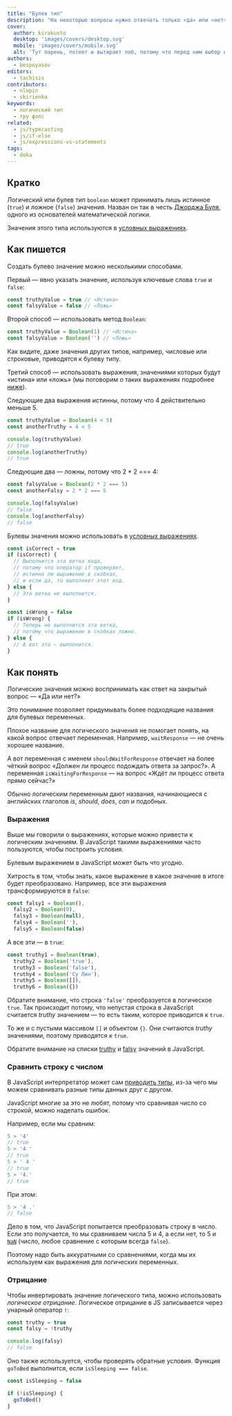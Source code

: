 ```yaml
---
title: "Булев тип"
description: "На некоторые вопросы нужно отвечать только «да» или «нет». Булев тип как раз про это."
cover:
  author: kirakusto
  desktop: 'images/covers/desktop.svg'
  mobile: 'images/covers/mobile.svg'
  alt: 'Тут парень, потеет и вытирает лоб, потому что перед ним выбор из двух кнопок: true и false — и он не знает, что нажать'
authors:
  - bespoyasov
editors:
  - tachisis
contributors:
  - nlopin
  - skirienko
keywords:
  - логический тип
  - тру фолс
related:
  - js/typecasting
  - js/if-else
  - js/expressions-vs-statements
tags:
  - doka
---
```


## Кратко

Логический или булев тип `boolean` может принимать лишь истинное (`true`) и ложное (`false`) значения. Назван он так в честь [Джорджа Буля](https://ru.wikipedia.org/wiki/Буль,_Джордж), одного из основателей математической логики.

Значения этого типа используются в [условных выражениях](/js/if-else/).

## Как пишется

Создать булево значение можно несколькими способами.

Первый — явно указать значение, используя ключевые слова `true` и `false`:

```js
const truthyValue = true // «Истина»
const falsyValue = false // «Ложь»
```

Второй способ — использовать метод `Boolean`:

```js
const truthyValue = Boolean(1) // «Истина»
const falsyValue = Boolean('') // «Ложь»
```

Как видите, даже значения других типов, например, числовые или строковые, приводятся к булеву типу.

Третий способ — использовать выражения, значениями которых будут «истина» или «ложь» (мы поговорим о таких выражениях подробнее [ниже](#vyrazheniya)).

Следующие два выражения истинны, потому что 4 действительно меньше 5.

```js
const truthyValue = Boolean(4 < 5)
const anotherTruthy = 4 < 5

console.log(truthyValue)
// true
console.log(anotherTruthy)
// true
```

Следующие два — ложны, потому что 2 * 2 === 4:

```js
const falsyValue = Boolean(2 * 2 === 5)
const anotherFalsy = 2 * 2 === 5

console.log(falsyValue)
// false
console.log(anotherFalsy)
// false
```

Булевы значения можно использовать в [условных выражениях](/js/if-else/).

```js
const isCorrect = true
if (isCorrect) {
  // Выполнится эта ветка кода,
  // потому что оператор if проверяет,
  // истинно ли выражение в скобках,
  // и если да, то выполняет этот код.
} else {
  // Эта ветка не выполнится.
}

const isWrong = false
if (isWrong) {
  // Теперь не выполнится эта ветка,
  // потому что выражение в скобках ложно.
} else {
  // А вот эта — выполнится.
}
```

## Как понять

Логические значения можно воспринимать как ответ на закрытый вопрос — «Да или нет?»

Это понимание позволяет придумывать более подходящие названия для булевых переменных.

Плохое название для логического значения не помогает понять, на какой вопрос отвечает переменная. Например, `waitResponse` — не очень хорошее название.

А вот переменная с именем `shouldWaitForResponse` отвечает на более чёткий вопрос «Должен ли процесс подождать ответа за запрос?». А переменная `isWaitingForResponse` — на вопрос «Ждёт ли процесс ответа прямо сейчас?»

Обычно логическим переменным дают названия, начинающиеся с английских глаголов _is_, _should_, _does_, _can_ и подобных.

### Выражения

Выше мы говорили о выражениях, которые можно привести к логическим значениям. В JavaScript такими выражениями часто пользуются, чтобы построить условия.

Булевым выражением в JavaScript может быть что угодно.

Хитрость в том, чтобы знать, какое выражение в какое значение в итоге будет преобразовано. Например, все эти выражения трансформируются в `false`:

```js
const falsy1 = Boolean(),
  falsy2 = Boolean(0),
  falsy3 = Boolean(null),
  falsy4 = Boolean(''),
  falsy5 = Boolean(false)
```

А все эти — в `true`:
```js
const truthy1 = Boolean(true),
  truthy2 = Boolean('true'),
  truthy3 = Boolean('false'),
  truthy4 = Boolean('Су Лин'),
  truthy5 = Boolean([]),
  truthy6 = Boolean({})
```

Обратите внимание, что строка `'false'` преобразуется в логическое `true`. Так происходит потому, что непустая строка в JavaScript считается _truthy_ значением — то есть таким, которое приводится к `true`.

То же и с пустыми массивом `[]` и объектом `{}`. Они считаются _truthy_ значениями, поэтому приводятся к `true`.

Обратите внимание на списки [truthy](https://developer.mozilla.org/ru/docs/Словарь/Truthy) и [falsy](https://developer.mozilla.org/ru/docs/Словарь/Falsy) значений в JavaScript.

### Сравнить строку с числом

В JavaScript интерпретатор может сам [приводить типы](/js/typecasting/), из-за чего мы можем сравнивать разные типы данных друг с другом.

JavaScript многие за это не любят, потому что сравнивая число со строкой, можно наделать ошибок.

Например, если мы сравним:

```js
5 > '4'
// true
5 > '4 '
// true
5 > ' 4 '
// true
5 > '4.'
// true
```

При этом:

```js
5 > '4 .'
// false
```

Дело в том, что JavaScript попытается преобразовать строку в число. Если это получается, то мы сравниваем числа 5 и 4, а если нет, то 5 и [`NaN`](/js/number/#specialnye-znacheniya) (число, любое сравнение с которым всегда `false`).

Поэтому надо быть аккуратными со сравнениями, когда мы их используем как выражения для логических переменных.

### Отрицание

Чтобы инвертировать значение логического типа, можно использовать _логическое отрицание_. Логическое отрицание в JS записывается через унарный оператор `!`:

```js
const truthy = true
const falsy = !truthy

console.log(falsy)
// false
```

Оно также используется, чтобы проверять обратные условия. Функция `goToBed` выполнится, если `isSleeping === false`.

```js
const isSleeping = false

if (!isSleeping) {
  goToBed()
}
```
